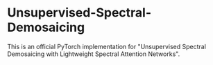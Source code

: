 # Unsupervised-Spectral-Demosaicing
This is an official PyTorch implementation for "Unsupervised Spectral Demosaicing with Lightweight Spectral Attention Networks".
